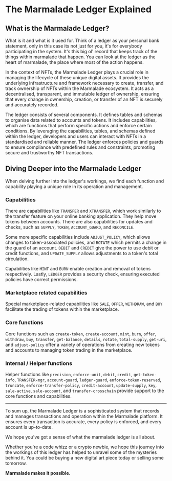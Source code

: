 
 # The Marmalade Ledger Explained

 ## What is the Marmalade Ledger?

 What is it and what is it used for. Think of a ledger as your personal bank statement, only in this case its not just for you, it's for everybody participating in the system. It's this big ol' record that keeps track of the things within marmalade that happen. You can look at the ledger as the heart of marmalade, the place where most of the action happens.

In the context of NFTs, the Marmalade Ledger plays a crucial role in managing the lifecycle of these unique digital assets. It provides the underlying infrastructure and framework necessary to create, transfer, and track ownership of NFTs within the Marmalade ecosystem. It acts as a decentralised, transparent, and immutable ledger of ownership, ensuring that every change in ownership, creation, or transfer of an NFT is securely and accurately recorded.

The ledger consists of several components. It defines tables and schemas to organise data related to accounts and tokens. It includes capabilities, which are functions that perform specific actions and enforce certain conditions. By leveraging the capabilities, tables, and schemas defined within the ledger, developers and users can interact with NFTs in a standardised and reliable manner. The ledger enforces policies and guards to ensure compliance with predefined rules and constraints, promoting secure and trustworthy NFT transactions.


## Diving Deeper into the Marmalade Ledger

When delving further into the ledger's workings, we find each function and capability playing a unique role in its operation and management.

### Capabilities

There are capabilities like `TRANSFER` and `XTRANSFER`, which work similarly to the transfer feature on your online banking application. They help move tokens between accounts. There are also capabilities for updates and checks, such as `SUPPLY`, `TOKEN`, `ACCOUNT_GUARD`, and `RECONCILE`.

Some more specific capabilities include `ADJUST_POLICY`, which allows changes to token-associated policies, and `ROTATE` which permits a change in the guard of an account. `DEBIT` and `CREDIT` give the power to use debit or credit functions, and `UPDATE_SUPPLY` allows adjustments to a token's total circulation.

Capabilities like `MINT` and `BURN` enable creation and removal of tokens respectively. Lastly, `LEDGER` provides a security check, ensuring executed policies have correct permissions.

### Marketplace related capabilities

Special marketplace-related capabilities like `SALE`, `OFFER`, `WITHDRAW`, and `BUY` facilitate the trading of tokens within the marketplace.


### Core functions
 
Core functions such as `create-token`, `create-account`, `mint`, `burn`, `offer`, `withdraw`, `buy`, `transfer`, `get-balance`, `details`, `rotate`, `total-supply`, `get-uri`, and `adjust-policy` offer a variety of operations from creating new tokens and accounts to managing token trading in the marketplace.

  

### Internal / Helper functions

Helper functions like `precision`, `enforce-unit`, `debit`, `credit`, `get-token-info`, `TRANSFER-mgr`, `account-guard`, `ledger-guard`, `enforce-token-reserved`, `truncate`, `enforce-transfer-policy`, `credit-account`, `update-supply`, `key`, `sale-active`, `sale-account`, and `transfer-crosschain` provide support to the core functions and capabilities.

  

----------

To sum up, the Marmalade Ledger is a sophisticated system that records and manages transactions and operation within the Marmalade platform. It ensures every transaction is accurate, every policy is enforced, and every account is up-to-date.

We hope you've got a sense of what the marmalade ledger is all about.

Whether you're a code whizz or a crypto newbie, we hope this journey into the workings of this ledger has helped to unravel some of the mysteries behind it. You could be buying a new digital art piece today or selling some tomorrow.


**Marmalade makes it possible.**